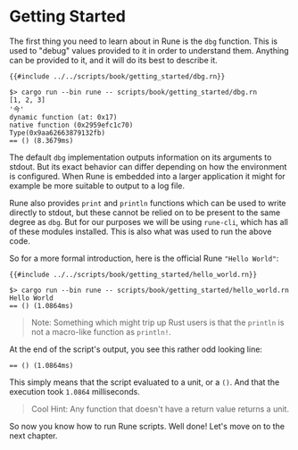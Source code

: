 # Getting Started

The first thing you need to learn about in Rune is the `dbg` function. This is
used to "debug" values provided to it in order to understand them. Anything can
be provided to it, and it will do its best to describe it.

```rune
{{#include ../../scripts/book/getting_started/dbg.rn}}
```

```text
$> cargo run --bin rune -- scripts/book/getting_started/dbg.rn
[1, 2, 3]
'今'
dynamic function (at: 0x17)
native function (0x2959efc1c70)
Type(0x9aa62663879132fb)
== () (8.3679ms)
```

The default `dbg` implementation outputs information on its arguments to stdout.
But its exact behavior can differ depending on how the environment is
configured. When Rune is embedded into a larger application it might for example
be more suitable to output to a log file.

Rune also provides `print` and `println` functions which can be used to write
directly to stdout, but these cannot be relied on to be present to the same
degree as `dbg`. But for our purposes we will be using `rune-cli`, which has all
of these modules installed. This is also what was used to run the above code.

So for a more formal introduction, here is the official Rune `"Hello World"`:

```rune
{{#include ../../scripts/book/getting_started/hello_world.rn}}
```

```text
$> cargo run --bin rune -- scripts/book/getting_started/hello_world.rn
Hello World
== () (1.0864ms)
```

> Note: Something which might trip up Rust users is that the `println` is not a
> macro-like function as `println!`.

At the end of the script's output, you see this rather odd looking line:

```text
== () (1.0864ms)
```

This simply means that the script evaluated to a unit, or a `()`.
And that the execution took `1.0864` milliseconds.

> Cool Hint:
> Any function that doesn't have a return value returns a unit.

So now you know how to run Rune scripts. Well done! Let's move on to the next
chapter.

